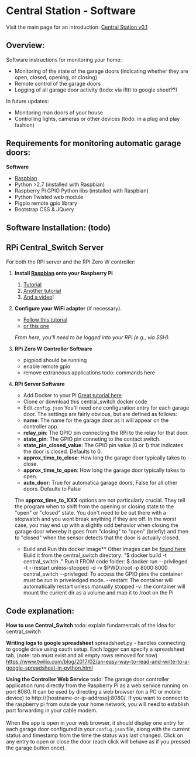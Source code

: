 
Central Station - Software
======================

Visit the main page for an introduction:
[Central Station v0.1](https://github.com/sawyerit/docker_images/tree/master/central_switch)




Overview:
---------

Software instructions for monitoring your home:
* Monitoring of the state of the garage doors (indicating whether they are open, closed, opening, or closing)
* Remote control of the garage doors
* Logging of all garage door activity (todo: via ifttt to google sheet??)

In future updates:
* Monitoring man doors of your house
* Controlling lights, cameras or other devices (todo: in a plug and play fashion)

Requirements for monitoring automatic garage doors:
-----

**Software**

* [Raspbian](http://www.raspbian.org/)
* Python >2.7 (installed with Raspbian)
* Raspberry Pi GPIO Python libs (installed with Raspbian)
* Python Twisted web module
* Pigpio remote gpio library
* Bootstrap CSS & JQuery


Software Installation: (todo)
-----

RPi Central_Switch Server
----

For both the RPi server and the RPI Zero W controller:

1. **Install [Raspbian](http://www.raspbian.org/) onto your Raspberry Pi**
    1. [Tutorial](http://www.raspberrypi.org/wp-content/uploads/2012/12/quick-start-guide-v1.1.pdf)
    2. [Another tutorial](http://www.andrewmunsell.com/blog/getting-started-raspberry-pi-install-raspbian)
    3.  [And a video](http://www.youtube.com/watch?v=aTQjuDfEGWc)!

2. **Configure your WiFi adapter** (if necessary).
    
    - [Follow this tutorial](http://www.frodebang.com/post/how-to-install-the-edimax-ew-7811un-wifi-adapter-on-the-raspberry-pi)
    - [or this one](http://www.youtube.com/watch?v=oGbDawnqbP4)

    *From here, you'll need to be logged into your RPi (e.g., via SSH).*

3. **RPi Zero W Controller Software**
    - pigpiod should be running
    - enable remote gpio
    - remove extraneous applications todo: commands here


4. **RPi Server Software**

    - Add Docker to your Pi
    [Great tutorial here](https://blog.alexellis.io/getting-started-with-docker-on-raspberry-pi/)
    - Clone or download this central_switch docker code
    - Edit `config.json`
    You'll need one configuration entry for each garage door.  The settings are fairly obvious, but are defined as follows:
    - **name**: The name for the garage door as it will appear on the controller app.
    - **relay_pin**: The GPIO pin connecting the RPi to the relay for that door.
    - **state_pin**: The GPIO pin conneting to the contact switch.
    - **state_pin_closed_value**: The GPIO pin value (0 or 1) that indicates the door is closed. Defaults to 0.
    - **approx_time_to_close**: How long the garage door typically takes to close.
    - **approx_time_to_open**: How long the garage door typically takes to open.
    - **auto_door**: True for automatica garage doors, False for all other doors.  Defaults to False

    The **approx_time_to_XXX** options are not particularly crucial.  They tell the program when to shift from the opening or closing state to the "open" or "closed" state.  You don't need to be out there with a stopwatch and you wont break anything if they are off.  In the worst case, you may end up with a slightly odd behavior when closing the garage door whereby it goes from "closing" to "open" (briefly) and then to "closed" when the sensor detects that the door is actually closed.

        
    - Build and Run this docker image**
        Other images can be [found here](https://github.com/alexellis/docker-arm/tree/master/images/armv6)
        Build it from the central_switch directory: 
        "$ docker build -t central_switch ."
        Run it FROM code folder:
        $ docker run --privileged -t --restart unless-stopped -d -v $PWD:/root -p 8000:8000 central_switch
        --privleged: To access the GPIO pins the container must be run in priveledged mode.
        --restart: The container will automatically restart unless manually stopped
        -v: the container will mount the current dir as a volume and map it to /root on the Pi
    

Code explanation:
----

**How to use Central_Switch**
todo: explain fundamentals of the idea for central_switch

**Writing logs to google spreadsheet**
spreadsheet.py - handles connecting to google drive using oauth setup.
Each logger can specify a spreadsheet tab. (note: tab must exist and all empty rows removed for now)
https://www.twilio.com/blog/2017/02/an-easy-way-to-read-and-write-to-a-google-spreadsheet-in-python.html


**Using the Controller Web Service**
todo:
The garage door controller application runs directly from the Raspberry Pi as a web service running on port 8080.  It can be used by directing a web browser (on a PC or mobile device) to http://[hostname-or-ip-address]:8080/.  If you want to connect to the raspberry pi from outside your home network, you will need to establish port forwarding in your cable modem.  
<br>
When the app is open in your web browser, it should display one entry for each garage door configured in your `config.json` file, along with the current status and timestamp from the time the status was last changed.  Click on any entry to open or close the door (each click will behave as if you pressed the garage button once).
